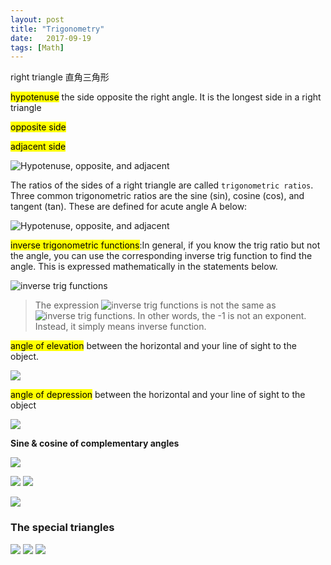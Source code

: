 ```yaml
---
layout: post
title: "Trigonometry"
date:   2017-09-19
tags: [Math]
---
```


right triangle 直角三角形

<mark>hypotenuse</mark> the side opposite the right angle. It is the longest side in a right triangle

<mark>opposite side</mark>

<mark>adjacent side</mark>

![Hypotenuse, opposite, and adjacent](/images/2017091901.jpg)


The ratios of the sides of a right triangle are called `trigonometric ratios`. Three common trigonometric ratios are the sine (sin), cosine (cos), and tangent (tan). These are defined for acute angle A below:

![Hypotenuse, opposite, and adjacent](/images/2017091902.jpg)

<mark>inverse trigonometric functions</mark>:In general, if you know the trig ratio but not the angle, you can use the corresponding inverse trig function to find the angle. This is expressed mathematically in the statements below.

![inverse trig functions](/images/2017091903.jpg)

> The expression  ![inverse trig functions](/images/2017091904.jpg)  is not the same as  ![inverse trig functions](/images/2017091905.jpg). In other words, the -1 is not an exponent. Instead, it simply means inverse function.

<mark>angle of elevation</mark> between the horizontal and your line of sight to the object.

![](/images/2017091906.jpg)

<mark>angle of depression</mark> between the horizontal and your line of sight to the object

![](/images/2017091907.jpg)

**Sine & cosine of complementary angles**

![](/images/2017091908.jpg)

![](/images/2017091909.jpg)
![](/images/2017091910.jpg)

![](/images/2017091911.jpg)

### The special triangles

![](/images/2017091912.jpg)
![](/images/2017091913.jpg)
![](/images/2017091914.jpg)
